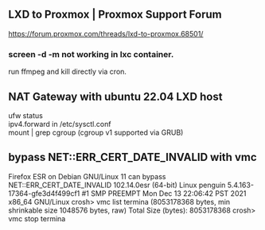 ## LXD to Proxmox | Proxmox Support Forum
https://forum.proxmox.com/threads/lxd-to-proxmox.68501/ 
### screen -d -m not working in lxc container. 
run ffmpeg and kill directly via cron.
## NAT Gateway with ubuntu 22.04 LXD host
ufw status <br>
ipv4.forward in /etc/sysctl.conf <br>
mount | grep cgroup (cgroup v1 supported via GRUB)
## bypass NET::ERR_CERT_DATE_INVALID with vmc
Firefox ESR on Debian GNU/Linux 11 can bypass NET::ERR_CERT_DATE_INVALID
102.14.0esr (64-bit)
Linux penguin 5.4.163-17364-gfe3d4f499cf1 #1 SMP PREEMPT Mon Dec 13 22:06:42 PST 2021 x86_64 GNU/Linux
crosh> vmc list
termina (8053178368 bytes, min shrinkable size 1048576 bytes, raw)
Total Size (bytes): 8053178368
crosh> vmc stop termina